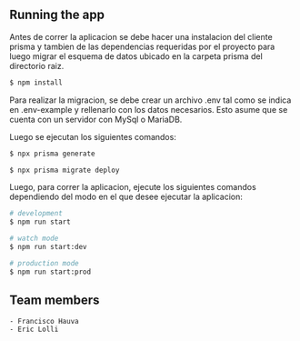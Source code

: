 ## Running the app
Antes de correr la aplicacion se debe hacer una instalacion del cliente prisma y tambien de las dependencias requeridas por el proyecto para luego migrar el esquema de datos ubicado en la carpeta prisma del directorio raiz.


```bash
$ npm install
```

Para realizar la migracion, se debe crear un archivo .env tal como se indica en .env-example y rellenarlo con los datos necesarios. Esto asume que se cuenta con un servidor con MySql o MariaDB.

Luego se ejecutan los siguientes comandos:

```bash
$ npx prisma generate

$ npx prisma migrate deploy
```

Luego, para correr la aplicacion, ejecute los siguientes comandos dependiendo del modo en el que desee ejecutar la aplicacion:

```bash
# development
$ npm run start

# watch mode
$ npm run start:dev

# production mode
$ npm run start:prod
```

## Team members

```bash
- Francisco Hauva
- Eric Lolli
```
